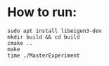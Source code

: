 # How to run:

```
sudo apt install libeigen3-dev
mkdir build && cd build
cmake ..
make 
time ./MasterExperiment
```

